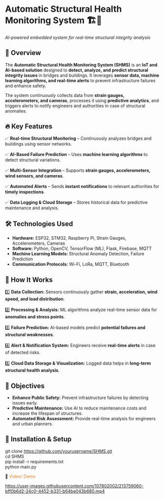 # **Automatic Structural Health Monitoring System 🏗️📡**  
*AI-powered embedded system for real-time structural integrity analysis*  

## 📌 **Overview**  
The **Automatic Structural Health Monitoring System (SHMS)** is an **IoT and AI-based solution** designed to **detect, analyze, and predict structural integrity issues** in bridges and buildings. It leverages **sensor data, machine learning algorithms, and real-time alerts** to prevent infrastructure failures and enhance safety.  

The system continuously collects data from **strain gauges, accelerometers, and cameras**, processes it using **predictive analytics**, and triggers alerts to notify engineers and authorities in case of structural anomalies.  

## 🔥 **Key Features**  
✅ **Real-time Structural Monitoring** – Continuously analyzes bridges and buildings using sensor networks. <br>  
✅ **AI-Based Failure Prediction** – Uses **machine learning algorithms** to detect structural variations. <br>  
✅ **Multi-Sensor Integration** – Supports **strain gauges, accelerometers, wind sensors, and cameras**. <br>  
✅ **Automated Alerts** – Sends **instant notifications** to relevant authorities for **timely inspections**. <br>  
✅ **Data Logging & Cloud Storage** – Stores historical data for predictive maintenance and analysis. <br>  

## 🛠 **Technologies Used**  
- **Hardware:** ESP32, STM32, Raspberry Pi, Strain Gauges, Accelerometers, Cameras  
- **Software:** Python, OpenCV, TensorFlow (ML), Flask, Firebase, MQTT  
- **Machine Learning Models:** Structural Anomaly Detection, Failure Prediction  
- **Communication Protocols:** Wi-Fi, LoRa, MQTT, Bluetooth  

## 📡 **How It Works**  
1️⃣ **Data Collection:** Sensors continuously gather **strain, acceleration, wind speed, and load distribution**. <br>  
2️⃣ **Processing & Analysis:** ML algorithms analyze real-time sensor data for **anomalies and stress points**. <br>  
3️⃣ **Failure Prediction:** AI-based models predict **potential failures and structural weaknesses**. <br>  
4️⃣ **Alert & Notification System:** Engineers receive **real-time alerts** in case of detected risks. <br>  
5️⃣ **Cloud Data Storage & Visualization:** Logged data helps in **long-term structural health analysis**. <br>  

## 🎯 **Objectives**  
- **Enhance Public Safety:** Prevent infrastructure failures by detecting issues early.  
- **Predictive Maintenance:** Use AI to reduce maintenance costs and increase the lifespan of structures.  
- **Automated Risk Assessment:** Provide real-time analysis for engineers and urban planners.  

## 📌 **Installation & Setup**  
git clone https://github.com/yourusername/SHMS.git  
cd SHMS  
pip install -r requirements.txt  
python main.py  


📸 <span style="color:#e67e22;">Video/ Demo</span>

https://user-images.githubusercontent.com/107802002/213759060-bff0b6d2-24c0-4452-b331-b64be043b680.mp4
